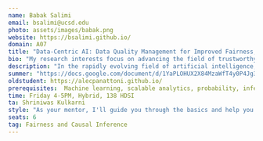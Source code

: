 ```yaml
---
name: Babak Salimi 
email: bsalimi@ucsd.edu
photo: assets/images/babak.png
website: https://bsalimi.github.io/
domain: A07
title: "Data-Centric AI: Data Quality Management for Improved Fairness, Robustness, and Accuracy in Predictive Modeling"
bio: "My research interests focus on advancing the field of trustworthy data analysis by fostering responsible data management practices. I am deeply passionate about data management, as I believe that having reliable, accessible, and well-organized data is crucial for establishing trust in data-driven decision-making. My research aims to create methods that promote transparency, fairness, reliability, and robustness in algorithmic decision-making processes. By adopting a data management-centric approach, I strive to develop tools and techniques that empower human decision-makers to interpret data more accurately and confidently. In my research group, we are committed to creating tools that support decision-makers from diverse backgrounds in understanding data and making more informed choices. Our goal is to enable better decision-making by bridging the gap between complex data and human understanding, ultimately fostering trust in data analysis."
description: "In the rapidly evolving field of artificial intelligence, the integrity and quality of data play pivotal roles in determining the effectiveness and ethical impact of AI systems. This domain focuses on the critical need for Data Quality Management in AI, specifically aimed at enhancing fairness, robustness, and accuracy in algorithmic decisions. As AI technologies become increasingly integrated into various sectors—ranging from healthcare to finance—the demand for models that not only perform consistently across diverse conditions but also maintain equitable outcomes is paramount. Students exploring this domain will delve into methodologies and strategies to assess, refine, and augment data quality. By investigating how data anomalies, biases, and inconsistencies affect model performance, students will be equipped to propose innovative solutions that ensure AI systems are both technically sound and socially responsible. The ultimate goal is to prepare students to develop AI applications that are capable of standing up to real-world challenges and ethical scrutiny, making them valuable across different industries and societal contexts."
summer: "https://docs.google.com/document/d/1YaPLOHUX2X84MzaWfT4y0P4Jg3-ksCMa5qB3RuYl1io/edit"
oldstudent: https://alecpanattoni.github.io/
prerequisites:  Machine learning, scalable analytics, probability, inference
time: Friday 4-5PM, Hybrid, 138 HDSI
ta: Shriniwas Kulkarni
style: "As your mentor, I'll guide you through the basics and help you understand the relevant material, creating a solid foundation for your projects. While I’ll provide close support and clear explanations of complex concepts, you'll have the opportunity to take the lead on your project, making key decisions and steering its direction."
seats: 6
tag: Fairness and Causal Inference
---
```

